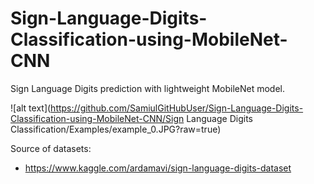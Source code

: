# Sign-Language-Digits-Classification-using-MobileNet-CNN
Sign Language Digits prediction with lightweight  MobileNet model.

![alt text](https://github.com/SamiulGitHubUser/Sign-Language-Digits-Classification-using-MobileNet-CNN/Sign Language Digits Classification/Examples/example_0.JPG?raw=true)

Source of datasets:
  - https://www.kaggle.com/ardamavi/sign-language-digits-dataset
